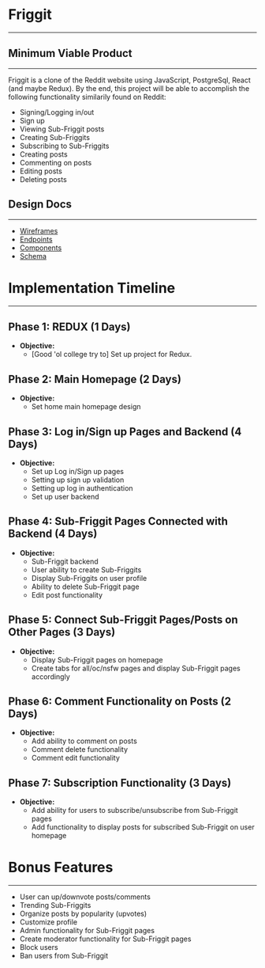 # Friggit
---

## Minimum Viable Product
---

Friggit is a clone of the Reddit website using JavaScript, PostgreSql, React (and maybe Redux). By the end, this project will be able to accomplish the following functionality similarily found on Reddit:

* Signing/Logging in/out
* Sign up
* Viewing Sub-Friggit posts
* Creating Sub-Friggits
* Subscribing to Sub-Friggits
* Creating posts
* Commenting on posts
* Editing posts
* Deleting posts

## Design Docs
---
* [Wireframes](./wireframe/)
* [Endpoints](./endpoints.md)
* [Components](./components.md)
* [Schema](./schema.md)

# Implementation Timeline
---

## Phase 1: REDUX (1 Days)
* **Objective:**
    * [Good 'ol college try to] Set up project for Redux.

## Phase 2: Main Homepage (2 Days)
* **Objective:**
    * Set home main homepage design

## Phase 3: Log in/Sign up Pages and Backend (4 Days)
* **Objective:**
    * Set up Log in/Sign up pages
    * Setting up sign up validation
    * Setting up log in authentication
    * Set up user backend

## Phase 4: Sub-Friggit Pages Connected with Backend (4 Days)
 * **Objective:**
    * Sub-Friggit backend
    * User ability to create Sub-Friggits
    * Display Sub-Friggits on user profile
    * Ability to delete Sub-Friggit page
    * Edit post functionality

## Phase 5: Connect Sub-Friggit Pages/Posts on Other Pages (3 Days)
* **Objective:**
    * Display Sub-Friggit pages on homepage
    * Create tabs for all/oc/nsfw pages and display Sub-Friggit pages accordingly

## Phase 6: Comment Functionality on Posts (2 Days)
* **Objective:**
    * Add ability to comment on posts
    * Comment delete functionality
    * Comment edit functionality

## Phase 7: Subscription Functionality (3 Days)
* **Objective:**
    * Add ability for users to subscribe/unsubscribe from Sub-Friggit pages
    * Add functionality to display posts for subscribed Sub-Friggit on user homepage

# Bonus Features
---
* User can up/downvote posts/comments
* Trending Sub-Friggits
* Organize posts by popularity (upvotes)
* Customize profile
* Admin functionality for Sub-Friggit pages
* Create moderator functionality for Sub-Friggit pages
* Block users
* Ban users from Sub-Friggit
